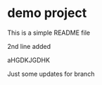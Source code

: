 # demo project
This is a simple README file

2nd line added


aHGDKJGDHK

Just some updates for branch
